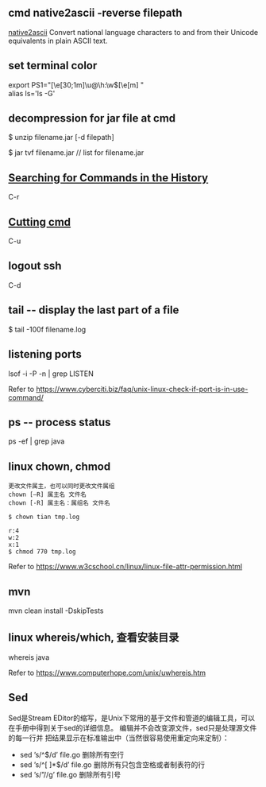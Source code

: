 ## cmd native2ascii -reverse filepath 

[native2ascii](https://native2ascii.net) Convert national language characters to and from their Unicode equivalents in plain ASCII text.

## set terminal color

export PS1="\[\e[30;1m\]\u@\h:\w\$\[\e[m\] " <br/>
alias ls='ls -G'

## decompression for jar file at cmd
 
$ unzip filename.jar [-d filepath]

$ jar tvf filename.jar // list for filename.jar

## [Searching for Commands in the History](http://www.gnu.org/software/bash/manual/html_node/Searching.html)

C-r

## [Cutting cmd](https://www.howtogeek.com/howto/ubuntu/keyboard-shortcuts-for-bash-command-shell-for-ubuntu-debian-suse-redhat-linux-etc/)

C-u

## logout ssh
C-d

## tail -- display the last part of a file

$ tail -100f filename.log

## listening ports

lsof -i -P -n | grep LISTEN  

Refer to https://www.cyberciti.biz/faq/unix-linux-check-if-port-is-in-use-command/

## ps -- process status

ps -ef | grep java

## linux chown, chmod
```
更改文件属主，也可以同时更改文件属组
chown [–R] 属主名 文件名
chown [-R] 属主名：属组名 文件名

$ chown tian tmp.log

r:4
w:2
x:1
$ chmod 770 tmp.log

```
Refer to https://www.w3cschool.cn/linux/linux-file-attr-permission.html

## mvn
mvn clean install -DskipTests

## linux whereis/which, 查看安装目录

whereis java

Refer to https://www.computerhope.com/unix/uwhereis.htm

## Sed

Sed是Stream EDitor的缩写，是Unix下常用的基于文件和管道的编辑工具，可以在手册中得到关于sed的详细信息。
编辑并不会改变源文件，sed只是处理源文件的每一行并 把结果显示在标准输出中（当然很容易使用重定向来定制）：

* sed ’s/^$/d’ file.go 删除所有空行
* sed ’s/^[ ]*$/d’ file.go 删除所有只包含空格或者制表符的行
* sed ’s/”//g’ file.go 删除所有引号
